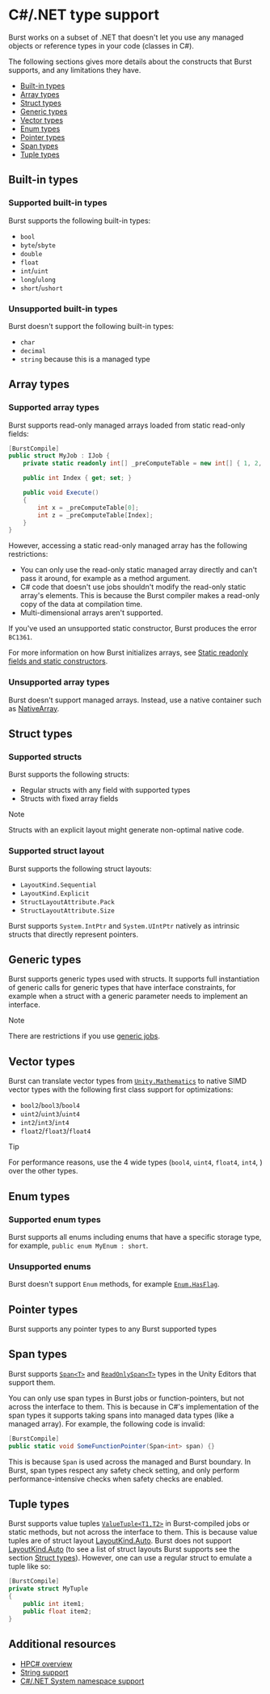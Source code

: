 # C#/.NET type support

Burst works on a subset of .NET that doesn't let you use any managed objects or reference types in your code (classes in C#).

The following sections gives more details about the constructs that Burst supports, and any limitations they have.

* [Built-in types](#built-in)
* [Array types](#arrays)
* [Struct types](#structs)
* [Generic types](#generics)
* [Vector types](#vectors)
* [Enum types](#enums)
* [Pointer types](#pointers)
* [Span types](#spans)
* [Tuple types](#tuples)

<a name="built-in"></a>

## Built-in types

### Supported built-in types

Burst supports the following built-in types:

* `bool`
* `byte`/`sbyte`
* `double`
* `float`
* `int`/`uint`
* `long`/`ulong`
* `short`/`ushort`

### Unsupported built-in types

Burst doesn't support the following built-in types:

* `char`
* `decimal`
* `string` because this is a managed type

<a name="arrays"></a>

## Array types

### Supported array types

Burst supports read-only managed arrays loaded from static read-only fields:

```c#
[BurstCompile]
public struct MyJob : IJob {
    private static readonly int[] _preComputeTable = new int[] { 1, 2, 3, 4 };

    public int Index { get; set; }

    public void Execute()
    {
        int x = _preComputeTable[0];
        int z = _preComputeTable[Index];
    }
}
```

However, accessing a static read-only managed array has the following restrictions:

* You can only use the read-only static managed array directly and can't pass it around, for example as a method argument.
* C# code that doesn't use jobs shouldn't modify the read-only static array's elements. This is because the Burst compiler makes a read-only copy of the data at compilation time.
* Multi-dimensional arrays aren't supported.

If you've used an unsupported static constructor, Burst produces the error `BC1361`.

For more information on how Burst initializes arrays, see [Static readonly fields and static constructors](csharp-static-read-only-support.md).

### Unsupported array types

Burst doesn't support managed arrays. Instead, use a native container such as [NativeArray<T>](https://docs.unity3d.com/ScriptReference/Unity.Collections.NativeArray_1.html).


<a name="structs"></a>

## Struct types

### Supported structs

Burst supports the following structs:

* Regular structs with any field with supported types
* Structs with fixed array fields

>[!NOTE]
>Structs with an explicit layout might generate non-optimal native code.

### Supported struct layout

Burst supports the following struct layouts:

* `LayoutKind.Sequential`
* `LayoutKind.Explicit` 
* `StructLayoutAttribute.Pack` 
* `StructLayoutAttribute.Size` 

Burst supports `System.IntPtr` and `System.UIntPtr` natively as intrinsic structs that directly represent pointers.

<a name="generics"></a>

## Generic types

Burst supports generic types used with structs. It supports full instantiation of generic calls for generic types that have interface constraints, for example when a struct with a generic parameter needs to implement an interface.

>[!NOTE]
> There are restrictions if you use [generic jobs](compilation-generic-jobs.md).

<a name="vectors"></a>

## Vector types

Burst can translate vector types from [`Unity.Mathematics`](https://docs.unity3d.com/Packages/com.unity.mathematics@latest) to native SIMD vector types with the following first class support for optimizations:

* `bool2`/`bool3`/`bool4`
* `uint2`/`uint3`/`uint4`
* `int2`/`int3`/`int4`
* `float2`/`float3`/`float4`

>[!TIP]
> For performance reasons, use the 4 wide types (`bool4`, `uint4`, `float4`, `int4`, ) over the other types.

<a name="enums"></a>

## Enum types

### Supported enum types

Burst supports all enums including enums that have a specific storage type, for example, `public enum MyEnum : short`.

### Unsupported enums
Burst doesn't support `Enum` methods, for example [`Enum.HasFlag`](https://docs.microsoft.com/en-us/dotnet/api/system.enum.hasflag?view=net-6.0).

<a name="pointers"></a>

## Pointer types

Burst supports any pointer types to any Burst supported types

<a name="spans"></a>

## Span types

Burst supports [`Span<T>`](https://docs.microsoft.com/en-us/dotnet/api/system.span-1?view=net-6.0) and [`ReadOnlySpan<T>`](https://docs.microsoft.com/en-us/dotnet/api/system.readonlyspan-1?view=net-6.0) types in the Unity Editors that support them.

You can only use span types in Burst jobs or function-pointers, but not across the interface to them. This is because in C#'s implementation of the span types it supports taking spans into managed data types (like a managed array). For example, the following code is invalid:

```c#
[BurstCompile]
public static void SomeFunctionPointer(Span<int> span) {}
```

This is because `Span` is used across the managed and Burst boundary. In Burst, span types respect any safety check setting, and only perform performance-intensive checks when safety checks are enabled.

    
<a name="tuples"></a>
    
## Tuple types

Burst supports value tuples [`ValueTuple<T1,T2>`](https://learn.microsoft.com/en-us/dotnet/csharp/language-reference/builtin-types/value-tuples) in Burst-compiled jobs or static methods, but not across the interface to them. This is because value tuples are of struct layout [LayoutKind.Auto](https://learn.microsoft.com/en-us/dotnet/api/system.runtime.interopservices.layoutkind?view=net-7.0). Burst does not support [LayoutKind.Auto](https://learn.microsoft.com/en-us/dotnet/api/system.runtime.interopservices.layoutkind?view=net-7.0) (to see a list of struct layouts Burst supports see the section [Struct types](#structs)).
However, one can use a regular struct to emulate a tuple like so:


```c#
[BurstCompile]
private struct MyTuple
{
    public int item1;
    public float item2;
}
```

## Additional resources

* [HPC# overview](csharp-hpc-overview.md)
* [String support](csharp-string-support.md)
* [C#/.NET System namespace support](csharp-system-support.md)